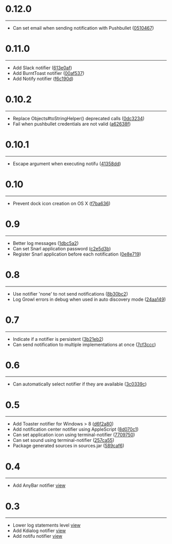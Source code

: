 # 0.12.0
***

- Can set email when sending notification with Pushbullet ([0510467](http://github.com/jcgay/send-notification/commit/051046716fbef76873b6623a9b897a88a18aea96))

# 0.11.0
***

- Add Slack notifier ([613e0af](http://github.com/jcgay/send-notification/commit/613e0af8ad444b89f231a26e36e800efef8f26e2))
- Add BurntToast notifier ([00af537](http://github.com/jcgay/send-notification/commit/00af5378207297374f8b9c42feb7ebd149a6498d))
- Add Notify notifier ([f6c190d](http://github.com/jcgay/send-notification/commit/f6c190dddb8160996ae84372b11bd20cb1fc8e5a))

# 0.10.2
***

- Replace Objects#toStringHelper() deprecated calls ([0dc3234](http://github.com/jcgay/send-notification/commit/0dc32340f289511c51b74bdc626f044c74fbea9a))
- Fail when pushbullet credentials are not valid ([a62638f](http://github.com/jcgay/send-notification/commit/a62638f77adaa12c6a5be53e02ea22bf0880eead))

# 0.10.1
***

- Escape argument when executing notifu ([41358dd](http://github.com/jcgay/send-notification/commit/41358ddc20125d35996ebba5545c00e2b66ff31f))

# 0.10
***

- Prevent dock icon creation on OS X ([f7ba636](http://github.com/jcgay/send-notification/commit/f7ba63631fe6e1c9f2bbad126164eeca1cf2d7b5))

# 0.9
***

- Better log messages ([1dbc5a2](http://github.com/jcgay/send-notification/commit/1dbc5a2129abb8263bafe9da92943f27b0d462c0))
- Can set Snarl application password ([c2e5d3b](http://github.com/jcgay/send-notification/commit/c2e5d3bb33964a737683a2da819f9a8d7a9df49e))
- Register Snarl application before each notification ([0e8e719](http://github.com/jcgay/send-notification/commit/0e8e71923a3fd1c0e350f974b1521638cfaa1865))

# 0.8
***

- Use notifier 'none' to not send notifications ([8b30bc2](http://github.com/jcgay/send-notification/commit/8b30bc2c03e800b36eb8a455172fbe1b1388f638))
- Log Growl errors in debug when used in auto discovery mode ([24aa149](http://github.com/jcgay/send-notification/commit/24aa149ad33804fe69164c9b18b0c1ec2a5fbb02))

# 0.7
***

- Indicate if a notifier is persistent ([3b21eb2](http://github.com/jcgay/send-notification/commit/3b21eb292fd329f680a9141319ee3b24a9e874f3))
- Can send notification to multiple implementations at once ([7cf3ccc](http://github.com/jcgay/send-notification/commit/7cf3ccccf9c3e06c14f925e81e4674a3030738ad))

# 0.6
***

- Can automatically select notifier if they are available ([3c0339c](http://github.com/jcgay/send-notification/commit/3c0339c7397446a38d820e69a1101b82bead4131))

# 0.5
***

- Add Toaster notifier for Windows > 8 ([d6f2a80](http://github.com/jcgay/send-notification/commit/d6f2a80627965918f2350a142d03438f2a792c9c))
- Add notification center notifier using AppleScript ([8d070c1](http://github.com/jcgay/send-notification/commit/8d070c153326b0ddb44b39512ed26f7b04cf44c4))
- Can set application icon using terminal-notifier ([7709750](http://github.com/jcgay/send-notification/commit/77097506e1d678355570929f95b1d40b3209525f))
- Can set sound using terminal-notifier ([257ca55](http://github.com/jcgay/send-notification/commit/257ca55dde704fb4a67badd8cdd105c430aed5ea))
- Package generated sources in sources.jar ([589caf6](http://github.com/jcgay/send-notification/commit/589caf6902253399186020f8cf4f96c80c05baa1))

# 0.4
***

- Add AnyBar notifier [view](http://github.com/jcgay/send-notification/commit/a7d91fdefdaf44ad86c3f596d909cf08d8400ad5)

# 0.3
***

- Lower log statements level [view](http://github.com/jcgay/send-notification/commit/08247050ced8b99f438b4bb4e3cda9bdbdb84f7a)  
- Add Kdialog notifier [view](http://github.com/jcgay/send-notification/commit/7af0f9d854085f304458e342c50348505d200519)  
- Add notifu notifier [view](http://github.com/jcgay/send-notification/commit/9ce1161e689eca678a058fa1b8af7b40e2767522)  